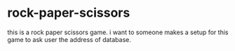 # rock-paper-scissors
this is a rock paper scissors game.
i want to someone makes a setup for this game to ask user the address of database.
